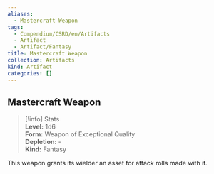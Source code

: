 ```yaml
---
aliases:
  - Mastercraft Weapon
tags:
  - Compendium/CSRD/en/Artifacts
  - Artifact
  - Artifact/Fantasy
title: Mastercraft Weapon
collection: Artifacts
kind: Artifact
categories: []
---
```

## Mastercraft Weapon  
>[!info] Stats  
> **Level:** 1d6  
> **Form:** Weapon of Exceptional Quality  
> **Depletion:** -  
> **Kind:** Fantasy
  
This weapon grants its wielder an asset for attack rolls made with it.